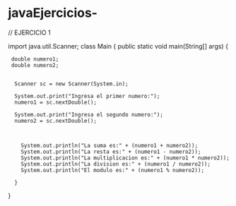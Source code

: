 # javaEjercicios-
 // EJERCICIO 1 


import java.util.Scanner;
class Main {
    public static void main(String[] args) {
     
     double numero1;
     double numero2;
     
      
      Scanner sc = new Scanner(System.in);
      
      System.out.print("Ingresa el primer numero:");
      numero1 = sc.nextDouble();
      
      System.out.print("Ingresa el segundo numero:"); 
      numero2 = sc.nextDouble(); 
      
       
       
        System.out.println("La suma es:" + (numero1 + numero2)); 
        System.out.println("La resta es:" + (numero1 - numero2)); 
        System.out.println("La multiplicacion es:" + (numero1 * numero2)); 
        System.out.println("La division es:" + (numero1 / numero2)); 
        System.out.println("El modulo es:" + (numero1 % numero2)); 
            
      }
}
